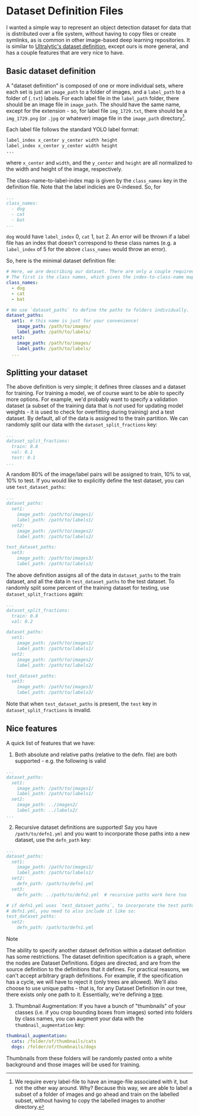 # Dataset Definition Files

I wanted a simple way to represent an object detection dataset for data that is distributed over a file system, without having to copy files or create symlinks, as is common in other image-based deep learning repositories. It is similar to [Ultralytic's dataset definition](https://docs.ultralytics.com/datasets/detect/), except ours is more general, and has a couple features that are very nice to have.

## Basic dataset definition

A "dataset definition" is composed of one or more individual sets, where each set is just an `image_path` to a folder of images, and a `label_path` to a folder of (`.txt`) labels. For each label file in the `label_path` folder, there should be an image file in `image_path`. The should have the same name, except for the extension - so, for label file `img_1729.txt`, there should be a `img_1729.png` (or `.jpg` or whatever) image file in the `image_path` directory[^1].

Each label file follows the standard YOLO label format:

```txt
label_index x_center y_center width height
label_index x_center y_center width height
...
```

where `x_center` and `width`, and the `y_center` and `height` are all normalized to the width and height of the image, respectively.

The class-name-to-label-index map is given by the `class_names` key in the definition file. Note that the label indicies are 0-indexed. So, for

```yaml
...
class_names:
  - dog
  - cat
  - bat
...
```

`dog` would have `label_index` 0, `cat` 1, `bat` 2. An error will be thrown if a label file has an index that doesn't correspond to these class names (e.g. a `label_index` of 5 for the above `class_names` would throw an error).

So, here is the minimal dataset definition file:

```yaml
# Here, we are describing our dataset. There are only a couple required fields.
# The first is the class names, which gives the index-to-class-name map. In this
class_names:
  - dog
  - cat
  - bat

# We use `dataset_paths` to define the paths to folders individually.
dataset_paths:
  set1:  # this name is just for your convenience!
    image_path: /path/to/images/
    label_path: /path/to/labels/
  set2:
    image_path: /path/to/images/
    label_path: /path/to/labels/
  ...
```

## Splitting your dataset

The above definition is very simple; it defines three classes and a dataset for training. For training a model, we of course want to be able to specify more options. For example, we'd probably want to specify a validation dataset (a subset of the training data that is *not* used for updating model weights - it is used to check for overfitting during training) and a test dataset. By default, all of the data is assigned to the train partition. We can randomly split our data with the `dataset_split_fractions` key:

```yaml
...
dataset_split_fractions:
  train: 0.8
  val: 0.1
  test: 0.1
...
```

A random 80% of the image/label pairs will be assigned to train, 10% to val, 10% to test. If you would like to explicitly define the test dataset, you can use `test_dataset_paths`:

```yaml
...
dataset_paths:
  set1:
    image_path: /path/to/images1/
    label_path: /path/to/labels1/
  set2:
    image_path: /path/to/images2/
    label_path: /path/to/labels2/

test_dataset_paths:
  set3:
    image_path: /path/to/images3/
    label_path: /path/to/labels3/
```

The above definition assigns all of the data in `dataset_paths` to the train dataset, and all the data in `test_dataset_paths` to the test dataset. To randomly split some percent of the training dataset for testing, use `dataset_split_fractions` again:

```yaml
...
dataset_split_fractions:
  train: 0.8
  val: 0.2

dataset_paths:
  set1:
    image_path: /path/to/images1/
    label_path: /path/to/labels1/
  set2:
    image_path: /path/to/images2/
    label_path: /path/to/labels2/

test_dataset_paths:
  set3:
    image_path: /path/to/images3/
    label_path: /path/to/labels3/
```

Note that when `test_dataset_paths` is present, the `test` key in `dataset_split_fractions` is invalid.


## Nice features

A quick list of features that we have:

1. Both absolute and relative paths (relative to the defn. file) are both supported - e.g. the following is valid
```yaml
...
dataset_paths:
  set1:
    image_path: /path/to/images1/
    label_path: /path/to/labels1/
  set2:
    image_path: ../images2/
    label_path: ../labels2/
...
```
2. Recursive dataset definitions are supported! Say you have `/path/to/defn1.yml` and you want to incorporate those paths into a new dataset, use the `defn_path` key:
```yaml
...
dataset_paths:
  set1:
    image_path: /path/to/images1/
    label_path: /path/to/labels1/
  set2:
    defn_path: /path/to/defn1.yml
  set3:
    defn_path: ../path/to/defn2.yml  # recursive paths work here too

# if defn1.yml uses `test_dataset_paths`, to incorporate the test paths from
# defn1.yml, you need to also include it like so:
test_dataset_paths:
  set2:
    defn_path: /path/to/defn1.yml
```
> [!NOTE]
> The ability to specify another dataset definition within a dataset definition has some restrictions. The dataset definition specifcation is a graph, where the nodes are Dataset Definitions. Edges are directed, and are from the source definition to the definitions that it defines.  For practical reasons, we can't accept arbitrary graph definitions. For example, if the specification has a cycle, we will have to reject it (only trees are allowed). We'll also choose to use unique paths - that is, for any Dataset Definition in our tree, there exists only one path to it. Essentially, we're defining a [tree](https://en.wikipedia.org/wiki/Tree_(graph_theory)).
3. Thumbnail Augmentation: If you have a bunch of "thumbnails" of your classes (i.e. if you crop bounding boxes from images) sorted into folders by class names, you can augment your data with the `thumbnail_augmentation` key:
```yaml
thumbnail_augmentation:
  cats: /folder/of/thumbnails/cats
  dogs: /folder/of/thumbnails/dogs
```
Thumbnails from these folders will be randomly pasted onto a white background and those images will be used for training.

[^1]: We require every label-file to have an image-file associated with it, but not the other way around. Why? Because this way, we are able to label a subset of a folder of images and go ahead and train on the labelled subset, without having to copy the labelled images to another directory.